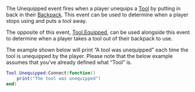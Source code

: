 The Unequipped event fires when a player unequips a [Tool](https://developer.roblox.com/en-us/api-reference/class/Tool) by putting in back in their [Backpack](https://developer.roblox.com/en-us/api-reference/class/Backpack). This event can be used to determine when a player stops using and puts a tool away.

The opposite of this event, [Tool.Equipped](https://developer.roblox.com/en-us/api-reference/event/Tool/Equipped), can be used alongside this event to determine when a player takes a tool out of their backpack to use.

The example shown below will print “A tool was unequipped” each time the tool is unequipped by the player. Please note that the below example assumes that you've already defined what “Tool” is.

```lua
Tool.Unequipped:Connect(function()
    print("The tool was unequipped")
end)
```